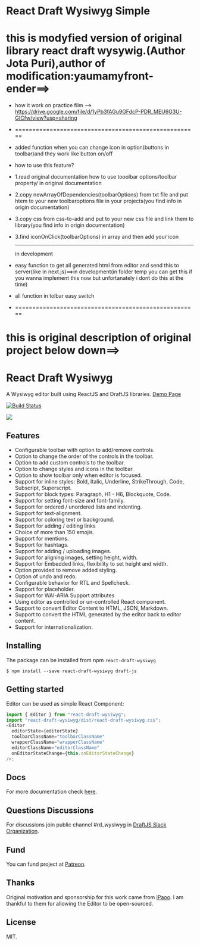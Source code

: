 # React Draft Wysiwyg Simple

# this is modyfied version of original library react draft wysywig.(Author Jota Puri),author of modification:yaumamyfront-ender==>

- how it work on practice film --> https://drive.google.com/file/d/1yPb3fAGu9GFdcP-PDR_MEU6G3U-GICfw/view?usp=sharing
- =====================================================
- added function when you can change icon in option(buttons in toolbar)and they work like button on/off
- how to use this feature?
- 1.read original documentation how to use tooolbar options/toolbar property/ in original documentation

- 2.copy newArrayOfDependencies(toolbarOptions) from txt file and put htem to your new toolbaroptions file in your projects(you find info in origin documentation)

- 3.copy css from css-to-add and put to your new css file and link them to library(you find info in origin documentation)

- 3.find iconOnClick(toolbarOptions) in array and then add your icon
  ***
  in development
- easy function to get all generated html from editor and send this to server(like in next.js)==>in development(in folder temp you can get this if you wanna implement this now but unfortanately i dont do this at the time)
- all function in tolbar easy switch
- =====================================================

# this is original description of original project below down==>

# React Draft Wysiwyg

A Wysiwyg editor built using ReactJS and DraftJS libraries.
[Demo Page](https://jpuri.github.io/react-draft-wysiwyg)

[![Build Status](https://travis-ci.org/jpuri/react-draft-wysiwyg.svg?branch=master)](https://travis-ci.org/jpuri/react-draft-wysiwyg)

![](http://i.imgur.com/tU7kJ6i.gif)

## Features

- Configurable toolbar with option to add/remove controls.
- Option to change the order of the controls in the toolbar.
- Option to add custom controls to the toolbar.
- Option to change styles and icons in the toolbar.
- Option to show toolbar only when editor is focused.
- Support for inline styles: Bold, Italic, Underline, StrikeThrough, Code, Subscript, Superscript.
- Support for block types: Paragraph, H1 - H6, Blockquote, Code.
- Support for setting font-size and font-family.
- Support for ordered / unordered lists and indenting.
- Support for text-alignment.
- Support for coloring text or background.
- Support for adding / editing links
- Choice of more than 150 emojis.
- Support for mentions.
- Support for hashtags.
- Support for adding / uploading images.
- Support for aligning images, setting height, width.
- Support for Embedded links, flexibility to set height and width.
- Option provided to remove added styling.
- Option of undo and redo.
- Configurable behavior for RTL and Spellcheck.
- Support for placeholder.
- Support for WAI-ARIA Support attributes
- Using editor as controlled or un-controlled React component.
- Support to convert Editor Content to HTML, JSON, Markdown.
- Support to convert the HTML generated by the editor back to editor content.
- Support for internationalization.

## Installing

The package can be installed from npm `react-draft-wysiwyg`

```
$ npm install --save react-draft-wysiwyg draft-js
```

## Getting started

Editor can be used as simple React Component:

```js
import { Editor } from "react-draft-wysiwyg";
import "react-draft-wysiwyg/dist/react-draft-wysiwyg.css";
<Editor
  editorState={editorState}
  toolbarClassName="toolbarClassName"
  wrapperClassName="wrapperClassName"
  editorClassName="editorClassName"
  onEditorStateChange={this.onEditorStateChange}
/>;
```

## Docs

For more documentation check [here](https://jpuri.github.io/react-draft-wysiwyg/#/docs?_k=jjqinp).

## Questions Discussions

For discussions join public channel #rd_wysiwyg in [DraftJS Slack Organization](https://draftjs.herokuapp.com/).

## Fund

You can fund project at [Patreon](https://www.patreon.com/jyotipuri).

## Thanks

Original motivation and sponsorship for this work came from [iPaoo](http://www.ipaoo.com/). I am thankful to them for allowing the Editor to be open-sourced.

## License

MIT.
